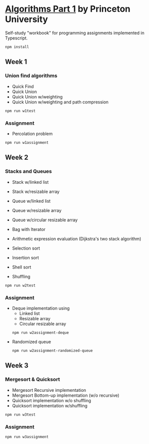 # [Algorithms Part 1](https://www.coursera.org/learn/algorithms-part1) by Princeton University
Self-study "workbook" for programming assignments implemented in Typescript.

```
npm install
```

## Week 1
### Union find algorithms
* Quick Find
* Quick Union
* Quick Union w/weighting
* Quick Union w/weighting and path compression
```
npm run w1test
```
### Assignment
* Percolation problem
```
npm run w1assignment
```

## Week 2
### Stacks and Queues
* Stack w/linked list
* Stack w/resizable array
* Queue w/linked list
* Queue w/resizable array
* Queue w/circular resizable array
* Bag with Iterator
* Arithmetic expression evaluation (Dijkstra's two stack algorithm)

* Selection sort
* Insertion sort
* Shell sort
* Shuffling
```
npm run w2test
```
### Assignment
* Deque implementation using
  * Linked list
  * Resizable array
  * Circular resizable array
  ```
  npm run w2assignment-deque
  ```
* Randomized queue
  ```
  npm run w2assignment-randomized-queue
  ```

## Week 3
### Mergesort & Quicksort
* Mergesort Recursive implementation
* Mergesort Bottom-up implementation (w/o recursive)
* Quicksort implementation w/o shuffling
* Quicksort implementation w/shuffling
```
npm run w3test
```
### Assignment
```
npm run w3assignment
```